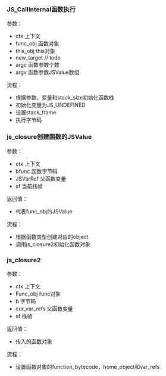 ### JS_CallInternal函数执行

参数：

- ctx 上下文
- func_obj 函数对象
- this_obj this对象
- new_target  // todo
- argc 函数参数个数
- argv 函数参数JSValue数组

流程：

- 根据参数，变量和stack_size初始化函数栈
- 初始化变量为JS_UNDEFINED
- 设置stack_frame
- 执行字节码



### js_closure创建函数的JSValue

参数：

- ctx 上下文
- bfunc 函数字节码
- JSVarRef 父函数变量
- sf 当前栈帧

返回值：

- 代表func_obj的JSValue

流程：

- 根据函数类型创建对应的object
- 调用js_closure2初始化函数对象



### js_closure2

参数：

- ctx 上下文
- Func_obj func对象
- b 字节码
- cur_var_refs 父函数变量
- sf 栈帧

返回值：

- 传入的函数对象

流程：

- 设置函数对象的function_bytecode，home_object和var_refs